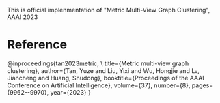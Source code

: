 This is official implenmentation of "Metric Multi-View Graph Clustering", AAAI 2023

# Reference
@inproceedings{tan2023metric, \\
  title={Metric multi-view graph clustering},
  author={Tan, Yuze and Liu, Yixi and Wu, Hongjie and Lv, Jiancheng and Huang, Shudong},
  booktitle={Proceedings of the AAAI Conference on Artificial Intelligence},
  volume={37},
  number={8},
  pages={9962--9970},
  year={2023}
}

